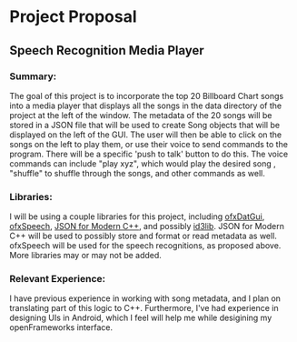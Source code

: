 # Project Proposal

## Speech Recognition Media Player


### Summary:
The goal of this project is to incorporate the top 20 Billboard Chart songs into a media player that displays all the songs in the data directory of the project at the left of the window. The metadata of the 20 songs will be stored in a JSON file that will be used to create Song objects that will be displayed on the left of the GUI. The user will then be able to click on the songs on the left to play them, or use their voice to send commands to the program. There will be a specific 'push to talk' button to do this. The voice commands can include "play xyz", which would play the desired song , "shuffle" to shuffle through the songs, and other commands as well.

### Libraries:
I will be using a couple libraries for this project, including [ofxDatGui](https://github.com/braitsch/ofxDatGui), [ofxSpeech](https://github.com/latrokles/ofxSpeech), [JSON for Modern C++](https://github.com/nlohmann/json#serialization--deserialization), and possibly [id3lib](http://id3lib.sourceforge.net/api/index.html).  JSON for Modern C++ will be used to possibly store and format or read metadata as well. ofxSpeech will be used for the speech recognitions, as proposed above. More libraries may or may not be added.

### Relevant Experience:
I have previous experience in working with song metadata, and I plan on translating part of this logic to C++. Furthermore, I've had experience in designing UIs in Android, which I feel will help me while desigining my openFrameworks interface.




